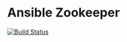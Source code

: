 # Ansible Zookeeper

[![Build Status](https://travis-ci.org/lackofimagination/ansible-zookeeper.svg?branch=master)](https://travis-ci.org/lackofimagination/ansible-zookeeper)
